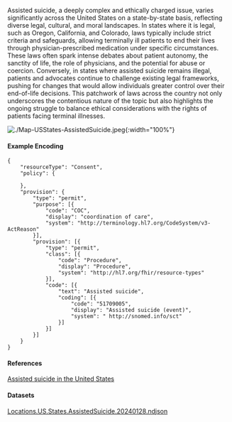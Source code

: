 
Assisted suicide, a deeply complex and ethically charged issue, varies significantly across the United States on a state-by-state basis, reflecting diverse legal, cultural, and moral landscapes. In states where it is legal, such as Oregon, California, and Colorado, laws typically include strict criteria and safeguards, allowing terminally ill patients to end their lives through physician-prescribed medication under specific circumstances. These laws often spark intense debates about patient autonomy, the sanctity of life, the role of physicians, and the potential for abuse or coercion. Conversely, in states where assisted suicide remains illegal, patients and advocates continue to challenge existing legal frameworks, pushing for changes that would allow individuals greater control over their end-of-life decisions. This patchwork of laws across the country not only underscores the contentious nature of the topic but also highlights the ongoing struggle to balance ethical considerations with the rights of patients facing terminal illnesses.


![./Map-USStates-AssistedSuicide.jpeg](./Map-USStates-AssistedSuicide.jpeg){:width="100%"}



#### Example Encoding  

```
{ 
    "resourceType": "Consent",
    "policy": {

    },
    "provision": {
        "type": "permit",
        "purpose": [{
            "code": "COC",
            "display": "coordination of care",
            "system": "http://terminology.hl7.org/CodeSystem/v3-ActReason"
        }],
        "provision": [{
            "type": "permit",
            "class": [{
                "code": "Procedure",
                "display": "Procedure",
                "system": "http://hl7.org/fhir/resource-types"
            }],
            "code": [{
                "text": "Assisted suicide",
                "coding": [{
                    "code": "51709005",
                    "display": "Assisted suicide (event)",
                    "system": " http://snomed.info/sct"
                }]
            }]
        }]
    }
}
```

#### References  
[Assisted suicide in the United States](https://en.wikipedia.org/wiki/Assisted_suicide_in_the_United_States)   


#### Datasets
[Locations.US.States.AssistedSuicide.20240128.ndjson](Locations.US.States.AssistedSuicide.20240128.ndjson)  